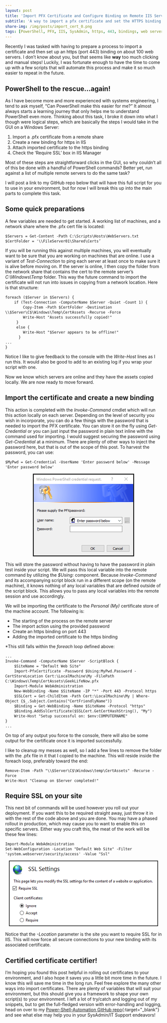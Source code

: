 ```yaml
---
layout: post
title: 'Import PFX Certificate and Configure Binding on Remote IIS Servers'
subtitle: 'A way to import a pfx certificate and set the HTTPS binding on a list of remote servers.'
share-img: /img/posts/import_cert_0.png
tags: [PowerShell, PFX, IIS, SysAdmin, https, 443, bindings, web server, security, certificates]
---
```

Recently I was tasked with having to prepare a process to import a certificate and then set up an https (port 443) binding on about 100 web servers. I don’t know about you, but that seems like **way** too much clicking and manual steps! Luckily, I was fortunate enough to have the time to come up with a few scripts that will automate this process and make it so much easier to repeat in the future.

## PowerShell to the rescue…again!

As I have become more and more experienced with systems engineering, I tend to ask myself, “Can PowerShell make this easier for me?” It almost always starts a learning journey that only helps me to understand PowerShell even more. Thinking about this task, I broke it down into what I though were logical steps, which are basically the steps I would take in the GUI on a Windows Server:

1.	Import a .pfx certificate from a remote share
2.	Create a new binding for https in IIS
3.	Attach imported certificate to the https binding
4.	Check the ‘Require SSL’ box in IIS Manager

Most of these steps are straightforward clicks in the GUI, so why couldn’t all of this be done with a handful of PowerShell commands? Better yet, run against a list of multiple remote servers to do the same task?

I will post a link to my GitHub repo below that will have this full script for you to use in your environment, but for now I will break this up into the main parts to complete this task.
 
## Some quick preparations

A few variables are needed to get started. A working list of machines, and a network share where the .pfx cert file is located:

~~~
$Servers = Get-Content -Path C:\Scripts\Hosts\WebServers.txt
$CertFolder = '\\FileServer01\Shared\Certs’
~~~

If you will be running this against multiple machines, you will eventually want to be sure that you are working on machines that are online. I use a variant of _Test-Connection_ to ping each server at least once to make sure it is alive before moving on. If the server is online, I then copy the folder from the network share that contains the cert to the remote server’s _C:\Windows\Temp_ folder. This way the future command to import the certificate will not run into issues in copying from a network location. Here is that structure:

~~~
foreach ($Server in $Servers) {
    if (Test-Connection -ComputerName $Server -Quiet -Count 1) {
        Copy-Item -Path $CertFolder -Destination \\$Server\C$\Windows\Temp\CertAssets -Recurse -Force
        Write-Host "Assets successfully copied!"
     }
     else {
        Write-Host "$Server appears to be offline!"
      }
...
}
~~~
Notice I like to give feedback to the console with the _Write-Host_ lines as I run this. It would also be good to add to an existing log if you wrap your script with one. 

Now we know which servers are online and they have the assets copied locally. We are now ready to move forward.

## Import the certificate and create a new binding

This action is completed with the _Invoke-Command_ cmdlet which will run this action locally on each server. Depending on the level of security you wish in incorporate, you can do a few things with the password that is needed to import the PFX certificate. You can store it on the fly using _Get-Credential_ or you can just input the password in plain text inline with the command used for importing. I would suggest securing the password using _Get-Credential_ at a minimum. There are plenty of other ways to inject the password here, but that is out of the scope of this post. To harvest the password, you can use:

~~~
$MyPwd = Get-Credential -UserName 'Enter password below' -Message 'Enter password below'
~~~

<p align="center">
    <img src="/img/posts/import_cert_1.png" border="2">
</p>

This will store the password without having to have the password in plain test inside your script. We will pass this local variable into the remote command by utilizing the _$Using:_ component. Because _Invoke-Command_ and its accompanying script block run in a different scope (on the remote machine), it knows nothing of any local variables that are defined outside of the script block. This allows you to pass any local variables into the remote session and use accordingly.

We will be importing the certificate to the _Personal (My)_ certificate store of the machine account. The following is:

* The starting of the process on the remote server
* The import action using the provided password
* Create an https binding on port 443
* Adding the imported certificate to the https binding

*This still falls within the _foreach_ loop defined above:
~~~
...
Invoke-Command -ComputerName $Server -ScriptBlock {
    $SiteName = "Default Web Site"
    Import-PfxCertificate -Password $Using:MyPwd.Password -CertStoreLocation Cert:\LocalMachine\My -FilePath C:\Windows\Temp\CertAssets\GeekLifeNow.pfx
    Import-Module WebAdministration
    New-WebBinding -Name $SiteName -IP "*" -Port 443 -Protocol https
    $SSLCert = Get-ChildItem -Path Cert:\LocalMachine\My | Where-Object {$_.Subject.Contains("CertFriendlyName")}
    $Binding = Get-WebBinding -Name $SiteName -Protocol "https"
    $Binding.AddSslCertificate($SSLCert.GetCertHashString(), "My")
    Write-Host "Setup successful on: $env:COMPUTERNAME"
}
...
~~~

On top of any output you force to the console, there will also be some output for the certificate once it is imported successfully.

I like to cleanup my messes as well, so I add a few lines to remove the folder with the .pfx file in it that I copied to the machine. This will reside inside the foreach loop, preferably toward the end:

~~~
Remove-Item -Path "\\$Server\C$\Windows\temp\CertAssets" -Recurse -Force
Write-Host "Cleanup on $Server completed!"
~~~

## Require SSL on your site

This next bit of commands will be used however you roll out your deployment. If you want this to be required straight away, just throw it in with the rest of the code above and you are done. You may have a phased rollout in production, which may cause you to want to enable this on specific servers. Either way you craft this, the meat of the work will be these few lines:

~~~
Import-Module WebAdministration
Set-WebConfiguration -Location "Default Web Site" -Filter 'system.webserver/security/access' -Value "Ssl"
~~~

<p align="center">
    <img src="/img/posts/import_cert_2.png" border="2">
</p>

Notice that the _-Location_ parameter is the site you want to require SSL for in IIS. This will now force all secure connections to your new binding with its associated certificate.

## Certified certificate certifier!

I’m hoping you found this post helpful in rolling out certificates to your environment, and I also hope it saves you a little bit more time in the future. I know this will save me time in the long run. Feel free explore the many other ways into import certificates. There are plenty of variables that will suit your environment, but this should give you a framework to shape your own script(s) to your environment. I left a lot of try/catch and logging out of my snippets, but to get the full-fledged version with error-handling and logging, head on over to my [Power-Shell-Automation GitHub repo](https://github.com/GeekLifeNow/PowerShell-Automation){:target="_blank"} and see what else may help you in your SysAdmin/IT Support endeavors! 
